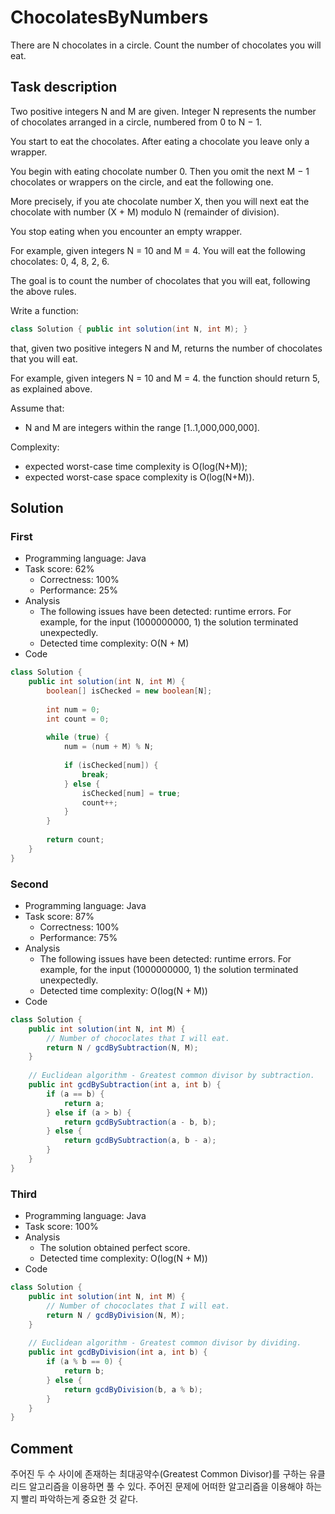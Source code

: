 # ChocolatesByNumbers

There are N chocolates in a circle. Count the number of chocolates you will eat.

## Task description

Two positive integers N and M are given. Integer N represents the number of chocolates arranged in a circle, numbered from 0 to N − 1.

You start to eat the chocolates. After eating a chocolate you leave only a wrapper.

You begin with eating chocolate number 0. Then you omit the next M − 1 chocolates or wrappers on the circle, and eat the following one.

More precisely, if you ate chocolate number X, then you will next eat the chocolate with number (X + M) modulo N (remainder of division).

You stop eating when you encounter an empty wrapper.

For example, given integers N = 10 and M = 4. You will eat the following chocolates: 0, 4, 8, 2, 6.

The goal is to count the number of chocolates that you will eat, following the above rules.

Write a function:

```java
class Solution { public int solution(int N, int M); }
```

that, given two positive integers N and M, returns the number of chocolates that you will eat.

For example, given integers N = 10 and M = 4. the function should return 5, as explained above.

Assume that:

* N and M are integers within the range [1..1,000,000,000].

Complexity:

* expected worst-case time complexity is O(log(N+M));
* expected worst-case space complexity is O(log(N+M)).

## Solution

### First

* Programming language: Java
* Task score: 62%
  - Correctness: 100%
  - Performance: 25%
* Analysis
  - The following issues have been detected: runtime errors. For example, for the input (1000000000, 1) the solution terminated unexpectedly.
  - Detected time complexity: O(N + M)
* Code

```java
class Solution {
    public int solution(int N, int M) {
        boolean[] isChecked = new boolean[N];
        
        int num = 0;
        int count = 0;
        
        while (true) {
            num = (num + M) % N;
            
            if (isChecked[num]) {
                break;
            } else {
                isChecked[num] = true;
                count++;
            }
        }
        
        return count;
    }
}
```

### Second

* Programming language: Java
* Task score: 87%
  - Correctness: 100%
  - Performance: 75%
* Analysis
  - The following issues have been detected: runtime errors. For example, for the input (1000000000, 1) the solution terminated unexpectedly.
  - Detected time complexity: O(log(N + M))
* Code

```java
class Solution {
    public int solution(int N, int M) {
        // Number of chococlates that I will eat.
        return N / gcdBySubtraction(N, M);
    }
    
    // Euclidean algorithm - Greatest common divisor by subtraction.
    public int gcdBySubtraction(int a, int b) {
        if (a == b) {
            return a;
        } else if (a > b) {
            return gcdBySubtraction(a - b, b);
        } else {
            return gcdBySubtraction(a, b - a);
        }
    }
}
```

### Third

* Programming language: Java
* Task score: 100%
* Analysis
  - The solution obtained perfect score.
  - Detected time complexity: O(log(N + M))
* Code

```java
class Solution {
    public int solution(int N, int M) {
        // Number of chococlates that I will eat.
        return N / gcdByDivision(N, M);
    }
    
    // Euclidean algorithm - Greatest common divisor by dividing.
    public int gcdByDivision(int a, int b) {
        if (a % b == 0) {
            return b;
        } else {
            return gcdByDivision(b, a % b);
        }
    }
}
```

## Comment

주어진 두 수 사이에 존재하는 최대공약수(Greatest Common Divisor)를 구하는 유클리드 알고리즘을 이용하면 풀 수 있다. 주어진 문제에 어떠한 알고리즘을 이용해야 하는지 빨리 파악하는게 중요한 것 같다.
